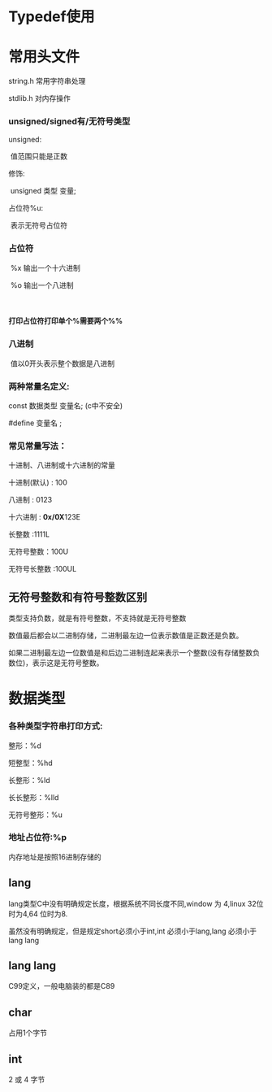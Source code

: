 # Typedef使用





# 常用头文件

string.h 		常用字符串处理

stdlib.h		对内存操作



### unsigned/signed有/无符号类型

unsigned:

​	值范围只能是正数

修饰:

​	unsigned  类型  变量;

占位符%u:

​	表示无符号占位符



### 占位符

​	%x		输出一个十六进制

​	%o		输出一个八进制

​	

#### 打印占位符打印单个%需要两个%%	

### 八进制

​	值以0开头表示整个数据是八进制

### 两种常量名定义:

const 数据类型 变量名;    (c中不安全)

#define 变量名 ;

### 常见常量写法：

十进制、八进制或十六进制的常量

十进制(默认) : 100

八进制 : 0123

十六进制 : **0x/0X**123E

长整数 :1111L

无符号整数：100U

无符号长整数 :100UL

## 无符号整数和有符号整数区别

类型支持负数，就是有符号整数，不支持就是无符号整数

数值最后都会以二进制存储，二进制最左边一位表示数值是正数还是负数。

如果二进制最左边一位数值是和后边二进制连起来表示一个整数(没有存储整数负数位)，表示这是无符号整数。



# 数据类型

###  各种类型字符串打印方式:

整形：%d

短整型：%hd

长整形：%ld

长长整形：%lld

无符号整形：%u

### 地址占位符:%p

内存地址是按照16进制存储的

## lang

lang类型C中没有明确规定长度，根据系统不同长度不同,window 为 4,linux 32位时为4,64 位时为8.

虽然没有明确规定，但是规定short必须小于int,int 必须小于lang,lang 必须小于lang lang

## lang lang

C99定义，一般电脑装的都是C89

 

## char

占用1个字节

## int

2 或 4 字节



